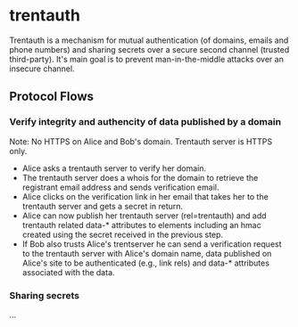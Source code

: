 # trentauth

Trentauth is a mechanism for mutual authentication (of domains, emails and phone numbers) and sharing secrets over a secure second channel (trusted third-party). It's main goal is to prevent man-in-the-middle attacks over an insecure channel.

## Protocol Flows

### Verify integrity and authencity of data published by a domain

Note: No HTTPS on Alice and Bob's domain. Trentauth server is HTTPS only.

* Alice asks a trentauth server to verify her domain.
* The trentauth server does a whois for the domain to retrieve the registrant email address and sends verification email.
* Alice clicks on the verification link in her email that takes her to the trentauth server and gets a secret in return.
* Alice can now publish her trentauth server (rel=trentauth) and add trentauth related data-* attributes to elements including an hmac created using the secret received in the previous step.
* If Bob also trusts Alice's trentserver he can send a verification request to the trentauth server with Alice's domain name, data published on Alice's site to be authenticated (e.g., link rels) and data-* attributes associated with the data.

### Sharing secrets

...

